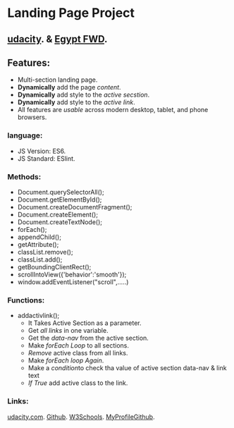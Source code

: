 # Landing Page Project
## [udacity](https://www.udacity.com/). & [Egypt FWD](https://egfwd.com/).
## Features:
* Multi-section landing page.
* **Dynamically** add the page *content*.
* **Dynamically** add style to the *active secstion*.
* **Dynamically** add style to the *active link*.
* All features are *usable* across modern desktop, tablet, and phone browsers.
### language:
* JS Version: ES6.
* JS Standard: ESlint.
### Methods:
* Document.querySelectorAll();
* Document.getElementById();
* Document.createDocumentFragment();
* Document.createElement();
* Document.createTextNode();
* forEach();
* appendChild();
* getAttribute();
* classList.remove();
* classList.add();
* getBoundingClientRect();
* scrollIntoView({'behavior':'smooth'});
* window.addEventListener("scroll",.....)
### Functions:
* addactivlink();
    * It Takes Active Section as a parameter.
    * Get *all links* in one variable.
    * Get the *data-nav* from the active section.
    * Make *forEach Loop* to all sections.
    * *Remove* active class from all links.
    * Make *forEach loop Again*.
    * Make a *condition*to check tha value of active section data-nav & link text
    * *If True* add active class to the link.
### Links:
[udacity.com](https://www.udacity.com/).
[Github](https://docs.github.com/en/github/writing-on-github/basic-writing-and-formatting-syntax#links).
[W3Schools](https://www.w3schools.com/js/js_htmldom.asp).
[MyProfileGithub](https://github.com/MostafaShahat2021).
